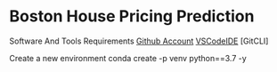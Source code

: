 # Boston House Pricing Prediction

Software And Tools Requirements
[Github Account](https://github.com)
[VSCodeIDE](https://code.visualstudio.com)
[GitCLI]

Create a new environment
conda create -p venv python==3.7 -y

